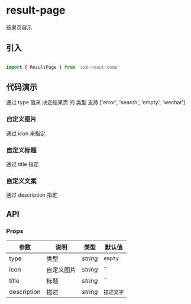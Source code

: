 # result-page

结果页展示

## 引入

```js

import { ResultPage } from 'sxb-react-comp'

```

## 代码演示

通过 type 值来 决定结果页 的 类型 支持 ['error', 'search', 'empty', 'wechat']

### 自定义图片

通过 icon 来指定


### 自定义标题
通过 title 指定

### 自定义文案
通过 description 指定

## API

### Props

| 参数 | 说明 | 类型 | 默认值 |
| --- | --- | --- | --- |
| type | 类型 | _string_ | `empty` |
| icon | 自定义图片 | _string_ | `` |
| title | 标题 | _string_ | `` |
| description | 描述 | _string_ | `描述文字` |